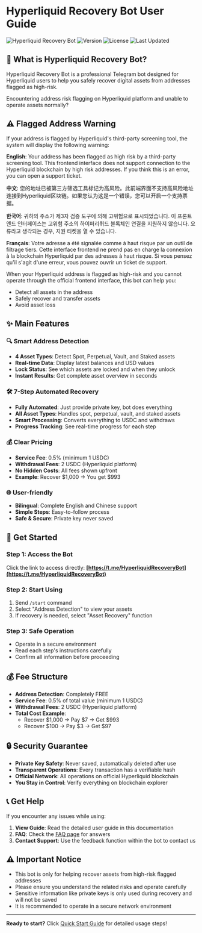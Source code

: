 # Hyperliquid Recovery Bot User Guide

![Hyperliquid Recovery Bot](https://img.shields.io/badge/Hyperliquid-Recovery%20Bot-blue)
![Version](https://img.shields.io/badge/version-2.6.0-green)
![License](https://img.shields.io/badge/license-MIT-blue)
![Last Updated](https://img.shields.io/badge/last%20updated-2025--01-brightgreen)

## 🤖 What is Hyperliquid Recovery Bot?

Hyperliquid Recovery Bot is a professional Telegram bot designed for Hyperliquid users to help you safely recover digital assets from addresses flagged as high-risk.

Encountering address risk flagging on Hyperliquid platform and unable to operate assets normally?

## ⚠️ Flagged Address Warning

If your address is flagged by Hyperliquid's third-party screening tool, the system will display the following warning:

**English**: Your address has been flagged as high risk by a third-party screening tool. This frontend interface does not support connection to the Hyperliquid blockchain by high risk addresses. If you think this is an error, you can open a support ticket.

**中文**: 您的地址已被第三方筛选工具标记为高风险。此前端界面不支持高风险地址连接到Hyperliquid区块链。如果您认为这是一个错误，您可以开启一个支持票据。

**한국어**: 귀하의 주소가 제3자 검증 도구에 의해 고위험으로 표시되었습니다. 이 프론트엔드 인터페이스는 고위험 주소의 하이퍼리퀴드 블록체인 연결을 지원하지 않습니다. 오류라고 생각되는 경우, 지원 티켓을 열 수 있습니다.

**Français**: Votre adresse a été signalée comme à haut risque par un outil de filtrage tiers. Cette interface frontend ne prend pas en charge la connexion à la blockchain Hyperliquid par des adresses à haut risque. Si vous pensez qu'il s'agit d'une erreur, vous pouvez ouvrir un ticket de support.

When your Hyperliquid address is flagged as high-risk and you cannot operate through the official frontend interface, this bot can help you:
- Detect all assets in the address
- Safely recover and transfer assets
- Avoid asset loss

## ✨ Main Features

### 🔍 Smart Address Detection
- **4 Asset Types**: Detect Spot, Perpetual, Vault, and Staked assets
- **Real-time Data**: Display latest balances and USD values
- **Lock Status**: See which assets are locked and when they unlock
- **Instant Results**: Get complete asset overview in seconds

### 🛠️ 7-Step Automated Recovery
- **Fully Automated**: Just provide private key, bot does everything
- **All Asset Types**: Handles spot, perpetual, vault, and staked assets
- **Smart Processing**: Converts everything to USDC and withdraws
- **Progress Tracking**: See real-time progress for each step

### 💰 Clear Pricing
- **Service Fee**: 0.5% (minimum 1 USDC)
- **Withdrawal Fees**: 2 USDC (Hyperliquid platform)
- **No Hidden Costs**: All fees shown upfront
- **Example**: Recover $1,000 → You get $993

### 🌐 User-friendly
- **Bilingual**: Complete English and Chinese support
- **Simple Steps**: Easy-to-follow process
- **Safe & Secure**: Private key never saved

## 🚀 Get Started

### Step 1: Access the Bot
Click the link to access directly: **[https://t.me/HyperliquidRecoveryBot](https://t.me/HyperliquidRecoveryBot)**

### Step 2: Start Using
1. Send `/start` command
2. Select "Address Detection" to view your assets
3. If recovery is needed, select "Asset Recovery" function

### Step 3: Safe Operation
- Operate in a secure environment
- Read each step's instructions carefully
- Confirm all information before proceeding

## 💰 Fee Structure

- **Address Detection**: Completely FREE
- **Service Fee**: 0.5% of total value (minimum 1 USDC)
- **Withdrawal Fees**: 2 USDC (Hyperliquid platform)
- **Total Cost Example**:
  - Recover $1,000 → Pay $7 → Get $993
  - Recover $100 → Pay $3 → Get $97

## 🔒 Security Guarantee

- **Private Key Safety**: Never saved, automatically deleted after use
- **Transparent Operations**: Every transaction has a verifiable hash
- **Official Network**: All operations on official Hyperliquid blockchain
- **You Stay in Control**: Verify everything on blockchain explorer


## 📞 Get Help

If you encounter any issues while using:

1. **View Guide**: Read the detailed user guide in this documentation
2. **FAQ**: Check the [FAQ page](faq.md) for answers
3. **Contact Support**: Use the feedback function within the bot to contact us

## ⚠️ Important Notice

- This bot is only for helping recover assets from high-risk flagged addresses
- Please ensure you understand the related risks and operate carefully
- Sensitive information like private keys is only used during recovery and will not be saved
- It is recommended to operate in a secure network environment

---

**Ready to start?** Click [Quick Start Guide](quick-start.md) for detailed usage steps!
